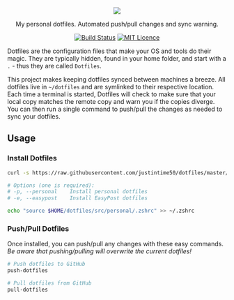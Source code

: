 <div align="center">

<img src="assets/showcase.png">

My personal dotfiles. Automated push/pull changes and sync warning.

[![Build Status](https://travis-ci.com/Justintime50/dotfiles.svg?branch=master)](https://travis-ci.com/Justintime50/dotfiles)
[![MIT Licence](https://badges.frapsoft.com/os/mit/mit.svg?v=103)](https://opensource.org/licenses/mit-license.php)

</div>

Dotfiles are the configuration files that make your OS and tools do their magic. They are typically hidden, found in your home folder, and start with a `.` - thus they are called `Dotfiles`.

This project makes keeping dotfiles synced between machines a breeze. All dotfiles live in `~/dotfiles` and are symlinked to their respective location. Each time a terminal is started, Dotfiles will check to make sure that your local copy matches the remote copy and warn you if the copies diverge. You can then run a single command to push/pull the changes as needed to sync your dotfiles.

## Usage

### Install Dotfiles

```bash
curl -s https://raw.githubusercontent.com/justintime50/dotfiles/master/src/scripts/install.sh | bash --personal

# Options (one is required):
# -p, --personal    Install personal dotfiles
# -e, --easypost    Install EasyPost dotfiles

echo "source $HOME/dotfiles/src/personal/.zshrc" >> ~/.zshrc
```

### Push/Pull Dotfiles

Once installed, you can push/pull any changes with these easy commands. *Be aware that pushing/pulling will overwrite the current dotfiles!*

```bash
# Push dotfiles to GitHub
push-dotfiles

# Pull dotfiles from GitHub
pull-dotfiles
```
